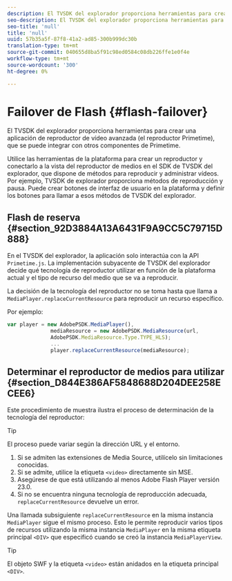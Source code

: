 ```yaml
---
description: El TVSDK del explorador proporciona herramientas para crear una aplicación de reproductor de vídeo avanzada (el reproductor Primetime), que se puede integrar con otros componentes de Primetime.
seo-description: El TVSDK del explorador proporciona herramientas para crear una aplicación de reproductor de vídeo avanzada (el reproductor Primetime), que se puede integrar con otros componentes de Primetime.
seo-title: 'null'
title: 'null'
uuid: 57b35a5f-87f8-41a2-ad85-300b999dc30b
translation-type: tm+mt
source-git-commit: 040655d8ba5f91c98ed0584c08db226ffe1e0f4e
workflow-type: tm+mt
source-wordcount: '300'
ht-degree: 0%

---
```



# Failover de Flash {#flash-failover}

El TVSDK del explorador proporciona herramientas para crear una aplicación de reproductor de vídeo avanzada (el reproductor Primetime), que se puede integrar con otros componentes de Primetime.

Utilice las herramientas de la plataforma para crear un reproductor y conectarlo a la vista del reproductor de medios en el SDK de TVSDK del explorador, que dispone de métodos para reproducir y administrar vídeos. Por ejemplo, TVSDK de explorador proporciona métodos de reproducción y pausa. Puede crear botones de interfaz de usuario en la plataforma y definir los botones para llamar a esos métodos de TVSDK del explorador.

## Flash de reserva {#section_92D3884A13A6431F9A9CC5C79715D888}

En el TVSDK del explorador, la aplicación solo interactúa con la API `Primetime.js`. La implementación subyacente de TVSDK del explorador decide qué tecnología de reproductor utilizar en función de la plataforma actual y el tipo de recurso del medio que se va a reproducir.

La decisión de la tecnología del reproductor no se toma hasta que llama a `MediaPlayer.replaceCurrentResource` para reproducir un recurso específico.

Por ejemplo:

```js
var player = new AdobePSDK.MediaPlayer(), 
              mediaResource = new AdobePSDK.MediaResource(url, 
              AdobePSDK.MediaResource.Type.TYPE_HLS); 
              ... 
              player.replaceCurrentResource(mediaResource);
```

## Determinar el reproductor de medios para utilizar {#section_D844E386AF5848688D204DEE258ECEE6}

Este procedimiento de muestra ilustra el proceso de determinación de la tecnología del reproductor:

>[!TIP]
>
>El proceso puede variar según la dirección URL y el entorno.

1. Si se admiten las extensiones de Media Source, utilícelo sin limitaciones conocidas.
1. Si se admite, utilice la etiqueta `<video>` directamente sin MSE.
1. Asegúrese de que está utilizando al menos Adobe Flash Player versión 23.0.
1. Si no se encuentra ninguna tecnología de reproducción adecuada, `replaceCurrentResource` devuelve un error.

Una llamada subsiguiente `replaceCurrentResource` en la misma instancia `MediaPlayer` sigue el mismo proceso. Esto le permite reproducir varios tipos de recursos utilizando la misma instancia `MediaPlayer` en la misma etiqueta principal `<DIV>` que especificó cuando se creó la instancia `MediaPlayerView`.

>[!TIP]
>
>El objeto SWF y la etiqueta `<video>` están anidados en la etiqueta principal `<DIV>`.

